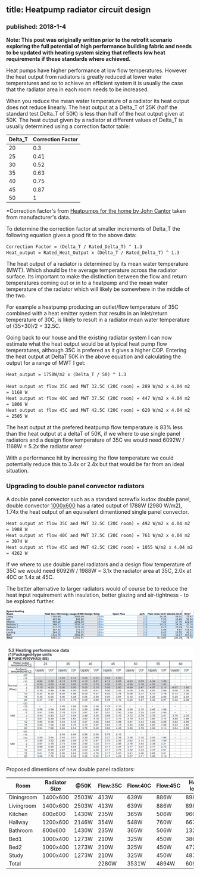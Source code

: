 ## title: Heatpump radiator circuit design
### published: 2018-1-4

**Note: This post was originally written prior to the retrofit scenario exploring the full potential of high performance building fabric and needs to be updated with heating system sizing that reflects low heat requirements if these standards where achieved.**

Heat pumps have higher performance at low flow temperatures. However the heat output from radiators is greatly reduced at lower water temperatures and so to achieve an efficient system it is usually the case that the radiator area in each room needs to be increased.

When you reduce the mean water temperature of a radiator its heat output does not reduce linearly. The heat output at a Delta_T of 25K (half the standard test Delta_T of 50K) is less than half of the heat output given at 50K. The heat output given by a radiator at different values of Delta_T is usually determined using a correction factor table:

| Delta_T | Correction Factor |
|---------|-------------------|
| 20      | 0.3               |
| 25      | 0.41              |
| 30      | 0.52              |
| 35      | 0.63              |
| 40      | 0.75              |
| 45      | 0.87              |
| 50      | 1                 |

*Correction factor's from [Heatpumps for the home by John Cantor](http://www.heatpumps.co.uk/HeatPumpBook.htm) taken from manufacturer's data.

To determine the correction factor at smaller increments of Delta_T the following equation gives a good fit to the above data:

    Correction Factor = (Delta_T / Rated_Delta_T) ^ 1.3
    Heat_output = Rated_Heat_Output x (Delta_T / Rated_Delta_T) ^ 1.3
    
The heat output of a radiator is determined by its mean water temperature (MWT). Which should be the average temperature across the radiator surface. Its important to make the distinction between the flow and return temperatures coming out or in to a heatpump and the mean water temperature of the radiator which will likely be somewhere in the middle of the two.

For example a heatpump producing an outlet/flow temperature of 35C combined with a heat emitter system that results in an inlet/return temperature of 30C, is likely to result in a radiator mean water temperature of (35+30)/2 = 32.5C.

Going back to our house and the existing radiator system I can now estimate what the heat output would be at typical heat pump flow temperatures, although 35C is prefered as it gives a higher COP.
Entering the heat output at DeltaT 50K in the above equation and calculating the output for a range of MWT I get:

    Heat_output = 1750W/m2 x (Delta_T / 50) ^ 1.3

    Heat output at flow 35C and MWT 32.5C (20C room) = 289 W/m2 x 4.04 m2 = 1168 W
    Heat output at flow 40C and MWT 37.5C (20C room) = 447 W/m2 x 4.04 m2 = 1806 W
    Heat output at flow 45C and MWT 42.5C (20C room) = 620 W/m2 x 4.04 m2 = 2505 W

The heat output at the prefered heatpump flow temperature is 83% less than the heat output at a deltaT of 50K, if we where to use single panel radiators and a design flow temperature of 35C we would need 6092W / 1168W = 5.2x the radiator area!

With a performance hit by increasing the flow temperature we could potentially reduce this to 3.4x or 2.4x but that would be far from an ideal situation.

### Upgrading to double panel convector radiators

A double panel convector such as a standard screwfix kudox double panel, double convector [1000x600](https://www.screwfix.com/p/kudox-premium-type-22-double-panel-double-convector-radiator-white-600-x-1000mm/65888) has a rated output of 1788W (2980 W/m2), 1.74x the heat output of an equivalent dimentioned single panel convector.

    Heat output at flow 35C and MWT 32.5C (20C room) = 492 W/m2 x 4.04 m2 = 1988 W
    Heat output at flow 40C and MWT 37.5C (20C room) = 761 W/m2 x 4.04 m2 = 3074 W
    Heat output at flow 45C and MWT 42.5C (20C room) = 1055 W/m2 x 4.04 m2 = 4262 W
    
If we where to use double panel radiators and a design flow temperature of 35C we would need 6092W / 1988W = 3.1x the radiator area at 35C, 2.0x at 40C or 1.4x at 45C.

The better alternative to larger radiators would of course be to reduce the heat input requirement with insulation, better glazing and air-tightness - to be explored further.

![designdetails2.png](images/designdetails2.png)

![ecodan_performance.png](images/ecodan_performance.png)

Proposed dimentions of new double panel radiators:

| Room | Radiator Size | @50K | Flow:35C | Flow:40C | Flow:45C | Heat loss |
| --- | --- | --- | --- | --- | --- | --- |
| Diningroom | 1400x600 | 2503W | 413W | 639W | 886W | 898W |
| Livingroom | 1400x600 | 2503W | 413W | 639W | 886W | 898W |
| Kitchen | 800x600 | 1430W | 235W | 365W | 506W | 960W |
| Hallway | 1200x600 | 2146W | 354W | 548W | 760W | 667W
| Bathroom | 800x600 | 1430W | 235W | 365W | 506W | 1323W
| Bed1 | 1000x400 | 1273W | 210W | 325W | 450W | 386W |
| Bed2 | 1000x400 | 1273W | 210W | 325W | 450W | 472W |
| Study | 1000x400 | 1273W | 210W | 325W | 450W | 487W |
| Total |    |    | 2280W | 3531W | 4894W | 6092W |
